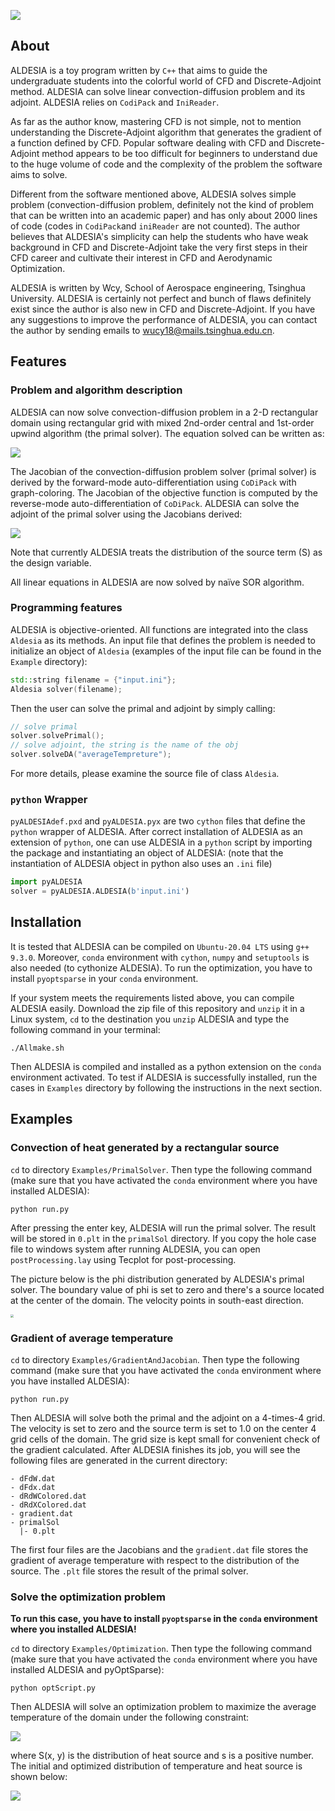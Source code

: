 ![](./pictures/ALDESIA.svg)

## About

ALDESIA is a toy program written by `C++` that aims to guide the undergraduate students into the colorful world of CFD and Discrete-Adjoint method. ALDESIA can solve linear convection-diffusion problem and its adjoint. ALDESIA relies on `CodiPack` and `IniReader`.

As far as the author know, mastering CFD is not simple, not to mention understanding the Discrete-Adjoint algorithm that generates the gradient of a function defined by CFD. Popular software dealing with CFD and Discrete-Adjoint method appears to be too difficult for beginners to understand due to the huge volume of code and the complexity of the problem the software aims to solve. 

Different from the software mentioned above, ALDESIA solves simple problem (convection-diffusion problem, definitely not the kind of problem that can be written into an academic paper) and has only about 2000 lines of code (codes in `CodiPack`and `iniReader` are not counted). The author believes that ALDESIA's simplicity can help the students who have weak background in CFD and Discrete-Adjoint take the very first steps in their CFD career and cultivate their interest in CFD and Aerodynamic Optimization.

ALDESIA is written by Wcy, School of Aerospace engineering, Tsinghua University. ALDESIA is certainly not perfect and bunch of flaws definitely exist since the author is also new in CFD and Discrete-Adjoint. If you have any suggestions to improve the performance of ALDESIA, you can contact the author by sending emails to wucy18@mails.tsinghua.edu.cn. 

## Features

### Problem and algorithm description

ALDESIA can now solve convection-diffusion problem in a 2-D rectangular domain using rectangular grid with mixed 2nd-order central and 1st-order upwind algorithm (the primal solver). The equation solved can be written as:

![](./pictures/c-dEq.svg)

The Jacobian of the convection-diffusion problem solver (primal solver) is derived by the forward-mode auto-differentiation using `CoDiPack`  with graph-coloring. The Jacobian of the objective function is computed by the reverse-mode auto-differentiation of `CoDiPack`.  ALDESIA can solve the adjoint of the primal solver using the Jacobians derived:

![](./pictures/AdjEq.svg)

Note that currently ALDESIA treats the distribution of the source term (S) as the design variable.

All linear equations in ALDESIA are now solved by naïve SOR algorithm.

### Programming features

ALDESIA is objective-oriented. All functions are integrated into the class `Aldesia` as its methods. An input file that defines the problem is needed to initialize an object of `Aldesia` (examples of the input file can be found in the `Example` directory):

```c++
std::string filename = {"input.ini"};
Aldesia solver(filename);
```

Then the user can solve the primal and adjoint by simply calling:

```C++
// solve primal
solver.solvePrimal(); 
// solve adjoint, the string is the name of the obj
solver.solveDA("averageTempreture"); 
```

For more details, please examine the source file of class `Aldesia`.

### `python` Wrapper

`pyALDESIAdef.pxd` and `pyALDESIA.pyx` are two `cython` files that define the `python` wrapper of ALDESIA. After correct installation of ALDESIA as an extension of `python`, one can use ALDESIA in a `python` script by importing the package and instantiating an object of ALDESIA: (note that the instantiation of ALDESIA object in python also uses an `.ini` file)

```python
import pyALDESIA
solver = pyALDESIA.ALDESIA(b'input.ini')
```

## Installation

It is tested that ALDESIA can be compiled on `Ubuntu-20.04 LTS` using `g++ 9.3.0`. Moreover, `conda` environment with `cython`, `numpy` and `setuptools` is also needed (to cythonize ALDESIA). To run the optimization, you have to install `pyoptsparse` in your `conda` environment.

If your system meets the requirements listed above, you can compile ALDESIA easily. Download the zip file of this repository and `unzip` it in a Linux system, `cd` to the destination you `unzip` ALDESIA and type the following command in your terminal:

```shell
./Allmake.sh
```

Then ALDESIA is compiled and installed as a python extension on the `conda` environment activated. To test if ALDESIA is successfully installed, run the cases in `Examples` directory by following the instructions in the next section.

## Examples

### Convection of heat generated by a rectangular source

`cd` to directory `Examples/PrimalSolver`. Then type the following command (make sure that you have activated the `conda` environment where you have installed ALDESIA):

```shell
python run.py
```

After pressing the enter key, ALDESIA will run the primal solver. The result will be stored in `0.plt` in the `primalSol` directory. If you copy the hole case file to windows system after running ALDESIA, you can open `postProcessing.lay` using Tecplot for post-processing.

The picture below is the phi distribution generated by ALDESIA's primal solver. The boundary value of phi is set to zero and there's a source located at the center of the domain. The velocity points in south-east direction.

<img src="./pictures/RecSource.jpg" style="zoom:33%;" />

### Gradient of average temperature

`cd` to directory `Examples/GradientAndJacobian`. Then type the following command (make sure that you have activated the `conda` environment where you have installed ALDESIA):

```shell
python run.py
```

Then ALDESIA will solve both the primal and the adjoint on a 4-times-4 grid. The velocity is set to zero and the source term is set to 1.0 on the center 4 grid cells of the domain. The grid size is kept small for convenient check of the gradient calculated. After ALDESIA finishes its job, you will see the following files are generated in the current directory:

```
- dFdW.dat
- dFdx.dat
- dRdWColored.dat
- dRdXColored.dat
- gradient.dat
- primalSol
  |- 0.plt
```

The first four files are the Jacobians and the `gradient.dat` file stores the gradient of average temperature with respect to the distribution of the source. The `.plt` file stores the result of the primal solver.

### Solve the optimization problem

**To run this case, you have to install `pyoptsparse` in the `conda` environment where you installed ALDESIA!**

`cd` to directory `Examples/Optimization`. Then type the following command (make sure that you have activated the `conda` environment where you have installed ALDESIA and pyOptSparse):

```shell
python optScript.py
```

Then ALDESIA will solve an optimization problem to maximize the average temperature of the domain under the following constraint:

![](./pictures/constraints.svg)

where S(x, y) is the distribution of heat source and s is a positive number. The initial and optimized distribution of temperature and heat source is shown below:

![](/pictures/optimization.png)
